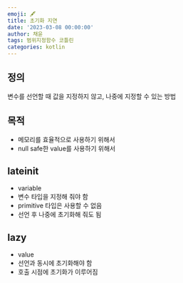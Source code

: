 ```yaml
---
emoji: 🖋
title: 초기화 지연
date: '2023-03-08 00:00:00'
author: 채윤
tags: 범위지정함수 코틀린
categories: kotlin
---
```


## 정의

변수를 선언할 때 값을 지정하지 않고, 나중에 지정할 수 있는 방법

## 목적

- 메모리를 효율적으로 사용하기 위해서
- null safe한 value를 사용하기 위해서

## lateinit

- variable
- 변수 타입을 지정해 줘야 함
- primitive 타입은 사용할 수 없음
- 선언 후 나중에 초기화해 줘도 됨

## lazy

- value
- 선언과 동시에 초기화해야 함
- 호출 시점에 초기화가 이루어짐
